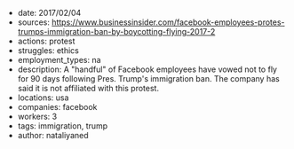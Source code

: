 - date: 2017/02/04
- sources: https://www.businessinsider.com/facebook-employees-protes-trumps-immigration-ban-by-boycotting-flying-2017-2
- actions: protest
- struggles: ethics
- employment_types: na
- description: A "handful" of Facebook employees have vowed not to fly for 90 days following Pres. Trump's immigration ban. The company has said it is not affiliated with this protest.
- locations: usa
- companies: facebook
- workers: 3
- tags: immigration, trump
- author: nataliyaned
